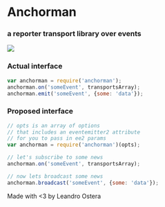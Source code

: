 # Anchorman
### a reporter transport library over events

![](https://si0.twimg.com/profile_images/1990249248/image.jpg)

### Actual interface
```js
var anchorman = require('anchorman');
anchorman.on('someEvent', transportsArray);
anchorman.emit('someEvent', {some: 'data'});
```

### Proposed interface
```js
// opts is an array of options
// that includes an eventemitter2 attribute
// for you to pass in ee2 params
var anchorman = require('anchorman')(opts);

// let's subscribe to some news
anchorman.on('someEvent', transportsArray);

// now lets broadcast some news
anchorman.broadcast('someEvent', {some: 'data'});
```

Made with <3 by Leandro Ostera